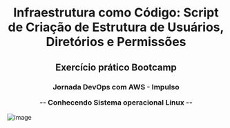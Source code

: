 <h1 align="center"> Infraestrutura como Código: Script de Criação de Estrutura de Usuários, Diretórios e Permissões </h1>

<h2 align="center"> Exercício prático Bootcamp </h2>
<h3 align="center"> Jornada DevOps com AWS - Impulso

-- Conhecendo Sistema operacional Linux -- </h3>


![image](https://user-images.githubusercontent.com/104859742/199816177-4f8dfa24-9562-44cd-a99e-3152510077a0.png)


